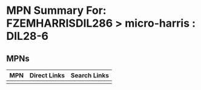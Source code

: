 



# MPN Summary For: FZEMHARRISDIL286 > micro-harris : DIL28-6

## MPNs
  

|MPN|Direct Links|Search Links|
| :--- | :--- | :--- |
||||
